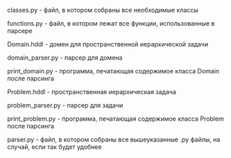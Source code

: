 classes.py - файл, в котором собраны все необходимые классы

functions.py - файл, в котором лежат все функции, использованные в парсере

Domain.hddl - домен для пространственной иерархической задачи

domain_parser.py - парсер для домена

print_domain.py - программа, печатающая содержимое класса Domain после парсинга

Problem.hddl - пространственная иерархическая задача

problem_parser.py - парсер для задачи

print_problem.py - программа, печатающая содержимое класса Problem после парсинга

parser.py - файл, в котором собраны все вышеуказанные .py файлы, на случай, если так будет удобнее
